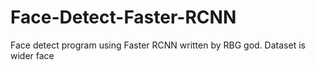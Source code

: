 # Face-Detect-Faster-RCNN
Face detect program using Faster RCNN written by RBG god. Dataset is wider face
